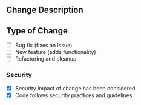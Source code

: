 ## Change Description

## Type of Change

- [ ] Bug fix (fixes an issue)
- [ ] New feature (adds functionality)
- [ ] Refactoring and cleanup

### Security

- [x] Security impact of change has been considered
- [x] Code follows security practices and guidelines

